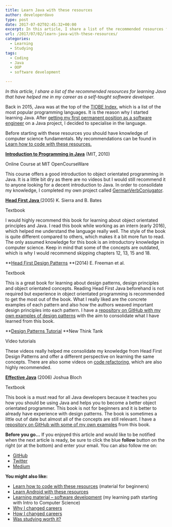 ```yaml
---
title: Learn Java with these resources
author: developerdavo
type: post
date: 2017-07-02T02:45:32+00:00
excerpt: In this article, I share a list of the recommended resources for learning Java that have helped me in my career as a self-taught software developer.
url: /2017/07/02/learn-java-with-these-resources/
categories:
  - Learning
  - Studying
tags:
  - Coding
  - Java
  - OOP
  - software development

---
```

_In this article, I share a list of the recommended resources for learning Java that have helped me in my career as a self-taught software developer._

Back in 2015, Java was at the top of the <a href="https://www.tiobe.com/tiobe-index//" target="_blank" rel="noopener noreferrer">TIOBE Index</a>, which is a list of the most popular programming languages. It is the reason why I started learning Java. After <a href="http://learnitmyway.com/2016/09/17/how-i-changed-careers/" target="_blank" rel="noopener">getting my first permanent position as a software engineer</a> on a Java project, I decided to specialise in the language.

Before starting with these resources you should have knowledge of computer science fundamentals. My recommendations can be found in <a href="http://learnitmyway.com/2017/06/04/learn-how-to-code-with-these-resources/" target="_blank" rel="noopener">Learn how to code with these resources.</a>

**<a href="https://ocw.mit.edu/courses/electrical-engineering-and-computer-science/6-092-introduction-to-programming-in-java-january-iap-2010/" target="_blank" rel="noopener noreferrer">Introduction to Programming in Java</a>** (MIT, 2010)
  
Online Course at MIT OpenCourseWare

This course offers a good introduction to object orientated programming in Java. It is a little bit dry as there are no videos but I would still recommend it to anyone looking for a decent introduction to Java. In order to consolidate my knowledge, I completed my own project called <a href="https://github.com/DeveloperDavo/GermanVerbConjugator" target="_blank" rel="noopener noreferrer">German</a><a href="https://github.com/DeveloperDavo/GermanVerbConjugator" target="_blank" rel="noopener noreferrer">VerbConjugator</a>.

**<a href="http://www.wickedlysmart.com/head-first-java/" target="_blank" rel="noopener noreferrer">Head First Java </a>**(2005) K. Sierra and B. Bates
  
Textbook

I would highly recommend this book for learning about object orientated principles and Java. I read this book while working as an intern (early 2016), which helped me understand the language really well. The style of the book is quite different compared to others, which makes it a bit more fun to read. The only assumed knowledge for this book is an introductory knowledge in computer science. Keep in mind that some of the concepts are outdated, which is why I would recommend skipping chapters 12, 13, 15 and 18.

**<a href="http://www.wickedlysmart.com/head-first-design-patterns/" target="_blank" rel="noopener noreferrer">Head First Design Patterns</a> **(2014) E. Freeman et al.
  
Textbook

This is a great book for learning about design patterns, design principles and object orientated concepts. Reading Head First Java beforehand is not required but experience in object orientated programming is recommended to get the most out of the book. What I really liked are the concrete examples of each pattern and also how the authors weaved important design principles into each pattern. I have a <a href="https://github.com/DeveloperDavo/DesignPatterns" target="_blank" rel="noopener noreferrer">repository on GitHub with my own examples of design patterns</a> with the aim to consolidate what I have learned from this book.

**<a href="http://www.newthinktank.com/videos/design-patterns-tutorial/" target="_blank" rel="noopener">Design Patterns Tutorial</a> **New Think Tank
  
Video tutorials

These videos really helped me consolidate my knowledge from Head First Design Patterns and offer a different perspective on learning the same concepts. There are also some videos on <a href="http://www.newthinktank.com/2013/01/code-refactoring/" target="_blank" rel="noopener">code refactoring</a>, which are also highly recommended.

**<a href="https://www.goodreads.com/book/show/105099.Effective_Java_Programming_Language_Guide?from_search=true" target="_blank" rel="noopener noreferrer">Effective Java</a>** (2006) Joshua Bloch
  
Textbook

This book is a must read for all Java developers because it teaches you how you should be using Java and helps you to become a better object orientated programmer. This book is not for beginners and it is better to already have experience with design patterns. The book is sometimes a little out of date but almost all of the concepts are still relevant. I have a [repository on GitHub with some of my own examples][1] from this book.

**Before you go&#8230;** If you enjoyed this article and would like to be notified when the next article is ready, be sure to click the blue **follow** button on the right (or at the bottom) and enter your email. You can also follow me on:

  * [GitHub][2]
  * [Twitter][3]
  * [Medium][4]

**You might also like:**

  * [Learn how to code with these resources][5] (material for beginners)
  * <a href="http://learnitmyway.com/2017/08/12/learn-android-with-these-resources/" target="_blank" rel="noopener">Learn Android with these resources</a>
  * [Learning material &#8211; software development][6] (my learning path starting with Intro to Computer Science)
  * [Why I changed careers][7]
  * [How I changed careers][8]
  * [Was studying worth it?][9]

 [1]: https://github.com/DeveloperDavo/EffectiveJava
 [2]: https://github.com/DeveloperDavo
 [3]: https://twitter.com/DeveloperDavo
 [4]: https://medium.com/@developerdavo
 [5]: http://learnitmyway.com/2017/06/04/learn-how-to-code-with-these-resources/
 [6]: http://learnitmyway.com/2016/11/11/learning-material-software-development/
 [7]: http://learnitmyway.com/2016/08/10/why-i-changed-careers/
 [8]: http://learnitmyway.com/2016/09/17/how-i-changed-careers/
 [9]: http://learnitmyway.com/2016/10/12/was-studying-worth-it/